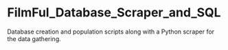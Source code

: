 # FilmFul_Database_Scraper_and_SQL
Database creation and population scripts along with a Python scraper for the data gathering.
